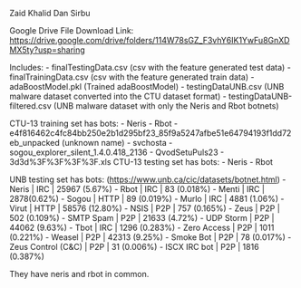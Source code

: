 Zaid Khalid
Dan Sirbu

Google Drive File Download Link:
https://drive.google.com/drive/folders/114W78sGZ_F3vhY6IK1YwFu8GnXDMX5ty?usp=sharing

Includes:
    - finalTestingData.csv        (csv with the feature generated test data)
    - finalTrainingData.csv       (csv with the feature generated train data)
    - adaBoostModel.pkl           (Trained adaBoostModel)
    - testingDataUNB.csv          (UNB malware dataset converted into the CTU dataset format)
    - testingDataUNB-filtered.csv          (UNB malware dataset with only the Neris and Rbot botnets)

CTU-13 training set has bots:
    - Neris
    - Rbot
    - e4f816462c4fc84bb250e2b1d295bf23_85f9a5247afbe51e64794193f1dd72eb_unpacked (unknown name)
    - svchosta
    - sogou_explorer_silent_1.4.0.418_2136
    - QvodSetuPuls23
    - 3d3d%3F%3F%3F%3F.xls
CTU-13 testing set has bots:
    - Neris
    - Rbot

UNB testing set has bots: (https://www.unb.ca/cic/datasets/botnet.html)
    - Neris | IRC | 25967 (5.67%)
    - Rbot | IRC | 83 (0.018%)
    - Menti | IRC | 2878(0.62%)
    - Sogou | HTTP | 89 (0.019%)
    - Murlo | IRC | 4881 (1.06%)
    - Virut | HTTP | 58576 (12.80%)
    - NSIS | P2P | 757 (0.165%)
    - Zeus | P2P | 502 (0.109%)
    - SMTP Spam | P2P | 21633 (4.72%)
    - UDP Storm | P2P | 44062 (9.63%)
    - Tbot | IRC | 1296 (0.283%)
    - Zero Access | P2P | 1011 (0.221%)
    - Weasel | P2P | 42313 (9.25%)
    - Smoke Bot | P2P | 78 (0.017%)
    - Zeus Control (C&C) | P2P | 31 (0.006%)
    - ISCX IRC bot | P2P | 1816 (0.387%)

They have neris and rbot in common.